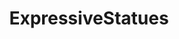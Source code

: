 ---
title: ExpressiveStatues
crosslinks:
- interestingasfuck
- shestillsucking
- sooners
- aww
- portugal
- livven
---